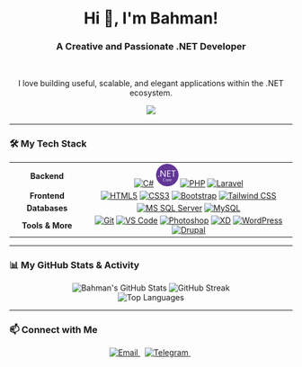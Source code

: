 <div align="center">
  
# Hi 👋, I'm Bahman!
### A Creative and Passionate .NET Developer

<br>

<p>I love building useful, scalable, and elegant applications within the .NET ecosystem.</p>

<img src="https://64.media.tumblr.com/cdadc96caafe6ca605fc34b52f97a1b4/tumblr_mk0s45n8R81rmcgo1o1_250.gifv" width="300px">

</div>

---

### 🛠️ My Tech Stack

<table align="center">
  <tr>
    <td align="center" width="120">
      <b>Backend</b>
    </td>
    <td align="center">
      <a href="https://docs.microsoft.com/en-us/dotnet/csharp/" target="_blank" rel="noreferrer"><img src="https://raw.githubusercontent.com/danielcranney/readme-generator/main/public/icons/skills/csharp-colored.svg" width="40" height="40" alt="C#" /></a>
      <a href="https://dotnet.microsoft.com/en-us/" target="_blank" rel="noreferrer"><img src="https://raw.githubusercontent.com/devicons/devicon/master/icons/dotnetcore/dotnetcore-original.svg" width="40" height="40" alt=".NET Core" /></a>
      <a href="https://www.php.net/" target="_blank" rel="noreferrer"><img src="https://raw.githubusercontent.com/danielcranney/readme-generator/main/public/icons/skills/php-colored.svg" width="40" height="40" alt="PHP" /></a>
      <a href="https://laravel.com/" target="_blank" rel="noreferrer"><img src="https://raw.githubusercontent.com/danielcranney/readme-generator/main/public/icons/skills/laravel-colored.svg" width="40" height="40" alt="Laravel" /></a>
    </td>
  </tr>
  <tr>
    <td align="center">
      <b>Frontend</b>
    </td>
    <td align="center">
      <a href="https://developer.mozilla.org/en-US/docs/Glossary/HTML5" target="_blank" rel="noreferrer"><img src="https://raw.githubusercontent.com/danielcranney/readme-generator/main/public/icons/skills/html5-colored.svg" width="40" height="40" alt="HTML5" /></a>
      <a href="https://www.w3.org/Style/CSS/Overview.en.html" target="_blank" rel="noreferrer"><img src="https://cdn.jsdelivr.net/gh/devicons/devicon/icons/css3/css3-original.svg" height="40" alt="CSS3" /></a>
      <a href="https://getbootstrap.com/" target="_blank" rel="noreferrer"><img src="https://raw.githubusercontent.com/danielcranney/readme-generator/main/public/icons/skills/bootstrap-colored.svg" width="40" height="40" alt="Bootstrap" /></a>
      <a href="https://tailwindcss.com/" target="_blank" rel="noreferrer"><img src="https://raw.githubusercontent.com/danielcranney/readme-generator/main/public/icons/skills/tailwindcss-colored.svg" width="40" height="40" alt="Tailwind CSS" /></a>
    </td>
  </tr>
  <tr>
    <td align="center">
      <b>Databases</b>
    </td>
    <td align="center">
      <a href="https://www.microsoft.com/en-us/sql-server" target="_blank" rel="noreferrer"><img src="https://www.svgrepo.com/show/303229/microsoft-sql-server-logo.svg" alt="MS SQL Server" width="40" height="40" /></a>
      <a href="https://www.mysql.com/" target="_blank" rel="noreferrer"><img src="https://raw.githubusercontent.com/danielcranney/readme-generator/main/public/icons/skills/mysql-colored.svg" width="40" height="40" alt="MySQL" /></a>
    </td>
  </tr>
  <tr>
    <td align="center">
      <b>Tools & More</b>
    </td>
    <td align="center">
      <a href="https://git-scm.com/" target="_blank" rel="noreferrer"><img src="https://raw.githubusercontent.com/danielcranney/readme-generator/main/public/icons/skills/git-colored.svg" width="40" height="40" alt="Git" /></a>
      <a href="https://code.visualstudio.com/" target="_blank" rel="noreferrer"><img src="https://raw.githubusercontent.com/danielcranney/readme-generator/main/public/icons/skills/visualstudiocode.svg" width="40" height="40" alt="VS Code" /></a>
      <a href="https://www.adobe.com/uk/products/photoshop.html" target="_blank" rel="noreferrer"><img src="https://raw.githubusercontent.com/danielcranney/readme-generator/main/public/icons/skills/photoshop-colored.svg" width="40" height="40" alt="Photoshop" /></a>
      <a href="https://www.adobe.com/uk/products/xd.html" target="_blank" rel="noreferrer"><img src="https://raw.githubusercontent.com/danielcranney/readme-generator/main/public/icons/skills/xd-colored.svg" width="40" height="40" alt="XD" /></a>
      <a href="https://wordpress.org/" target="_blank" rel="noreferrer"><img src="https://raw.githubusercontent.com/danielcranney/readme-generator/main/public/icons/skills/wordpress-colored.svg" width="40" height="40" alt="WordPress" /></a>
      <a href="https://www.drupal.org/" target="_blank" rel="noreferrer"><img src="https://cdn.jsdelivr.net/gh/devicons/devicon/icons/drupal/drupal-original.svg" width="40" height="40" alt="Drupal" /></a>
    </td>
  </tr>
</table>

---

### 📊 My GitHub Stats & Activity

<p align="center">
  <img src="https://github-readme-stats.vercel.app/api?username=devbybahman&show_icons=true&theme=tokyonight&locale=en&hide_border=true&count_private=true" alt="Bahman's GitHub Stats" />
  <img src="https://github-readme-streak-stats.herokuapp.com/?user=devbybahman&theme=tokyonight&hide_border=true" alt="GitHub Streak" />
  <br>
  <img src="https://github-readme-stats.vercel.app/api/top-langs/?username=devbybahman&layout=compact&theme=tokyonight&locale=en&hide_border=true" alt="Top Languages" />
</p>

---

### 📫 Connect with Me

<p align="center">
  <a href="mailto:devbybahman@gmail.com" target="_blank">
    <img src="https://img.shields.io/badge/Gmail-D14836?style=for-the-badge&logo=gmail&logoColor=white" alt="Email"/>
  </a>
   
  <a href="https://t.me/DevByBahman" target="_blank">
    <img src="https://img.shields.io/badge/Telegram-26A5E4?style=for-the-badge&logo=telegram&logoColor=white" alt="Telegram"/>
  </a>
   

</p>
